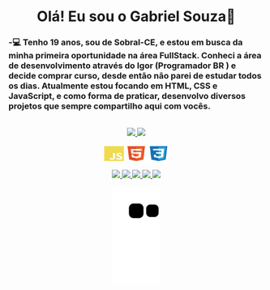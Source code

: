 <h1 align="center"> Olá! Eu sou o Gabriel Souza👋 </h1>



<h3>-💻 Tenho 19 anos, sou de Sobral-CE,  e estou em busca da minha primeira oportunidade na área FullStack. Conheci a área de desenvolvimento através do Igor (Programador BR ) e decide comprar curso, desde então não parei de estudar todos os dias. Atualmente estou focando em HTML, CSS e JavaScript, e como forma de praticar, desenvolvo diversos projetos que sempre compartilho aqui com vocês.</h3>

<br>



<div align="center">
  <a href="https://github.com/GabrielSF2022">
  <img height="130em" src="https://github-readme-stats.vercel.app/api?username=GabrielSF2022&show_icons=true&theme=dark&include_all_commits=true&count_private=true"/>
  <img height="130em" src="https://github-readme-stats.vercel.app/api/top-langs/?username=GabrielSF2022&layout=compact&langs_count=7&theme=dark"/>
    </a>
</div>
  
  
<div align="center" style="display: inline_block"><br>
  <img align="center" alt="Rafa-Js" height="30" width="40" src="https://raw.githubusercontent.com/devicons/devicon/master/icons/javascript/javascript-plain.svg">
  <img align="center" alt="Rafa-HTML" height="30" width="40" src="https://raw.githubusercontent.com/devicons/devicon/master/icons/html5/html5-original.svg">
  <img align="center" alt="Rafa-CSS" height="30" width="40" src="https://raw.githubusercontent.com/devicons/devicon/master/icons/css3/css3-original.svg">
    
</div>

<div align="center" style="display:inline_block"> <br> 
  
  <a href="https://www.instagram.com/gabriel_furtado2002/" target="_blank">
    <img src="https://img.shields.io/badge/-Instagram-%23E4405F?style=for-the-badge&logo=instagram&logoColor=white" target="_blank">
  </a>
 	
 <a href="https://discord.gg/wagxzStdcR" target="_blank">
   <img src="https://img.shields.io/badge/Discord-7289DA?style=for-the-badge&logo=discord&logoColor=white" target="_blank">
  </a>
  
  <a href = "mailto:gs294860@gmail.com">
    <img src="https://img.shields.io/badge/-Gmail-%23333?style=for-the-badge&logo=gmail&logoColor=white" target="_blank">
  </a>
  
   <a href="https://wa.me/5588993383240" target="_blank">
     <img src="https://img.shields.io/badge/WhatsApp-25D366?style=for-the-badge&logo=whatsapp&logoColor=white">
  </a> 
  
  <a href="https://www.linkedin.com/in/gabriel-furtado-847aa7225/" target="_blank">
    <img src="https://img.shields.io/badge/-LinkedIn-%230077B5?style=for-the-badge&logo=linkedin&logoColor=white" target="_blank">
  </a> 
  
  ![Snake animation](https://github.com/GabrielSF2022/GabrielSF2022/blob/output/github-contribution-grid-snake.svg)
 
 
  
 
</div>

